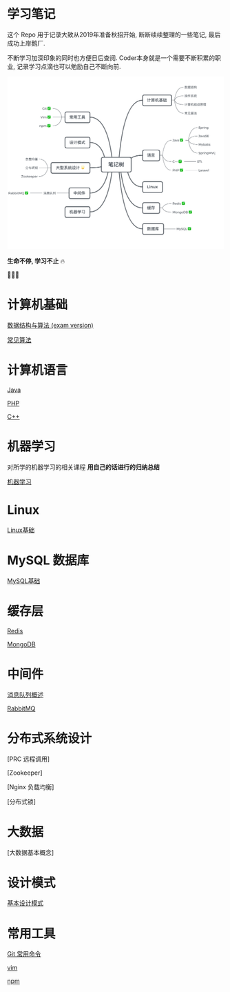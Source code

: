 # 学习笔记

这个 Repo 用于记录大致从2019年准备秋招开始, 断断续续整理的一些笔记, 最后成功上岸鹅厂.

不断学习加深印象的同时也方便日后查阅. Coder本身就是一个需要不断积累的职业, 记录学习点滴也可以勉励自己不断向前. 

<img src='NoteTree.png'>

**生命不停, 学习不止** 🔥

🏃🏃‍♀️



# 计算机基础

[数据结构与算法 (exam version)](datastructure/ds.md)

[常见算法](algorithm/README.md)



# 计算机语言

[Java](java/README.md) 

[PHP](PHP/README.md)

[C++](C++/README.md)




# 机器学习

对所学的机器学习的相关课程 **用自己的话进行的归纳总结**

[机器学习](机器学习/README.md)



# Linux

[Linux基础](linux/README.md)



# MySQL 数据库

[MySQL基础](MySQL/README.md)



# 缓存层

[Redis](Redis/Redis.md)

[MongoDB](MongoDB/MongDB.md)



# 中间件

[消息队列概述](中间件/消息队列/消息队列概述.md)

[RabbitMQ](中间件/消息队列/RabbitMQ.md)





# 分布式系统设计

[PRC 远程调用]

[Zookeeper]

[Nginx 负载均衡]

[分布式锁]



# 大数据

[大数据基本概念]



# 设计模式

[基本设计模式]()



# 常用工具

[Git 常用命令]()

[vim](Vim/Vim.md)

[npm](npm/npm.md)